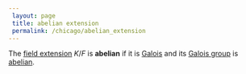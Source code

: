 ```yaml
---
 layout: page
 title: abelian extension
 permalink: /chicago/abelian_extension
---
```

The [field extension](https://mathgloss.github.io/MathGloss/chicago/field_extension) $K/F$ is **abelian** if it is [Galois](https://mathgloss.github.io/MathGloss/chicago/Galois_extension) and its [Galois group](https://mathgloss.github.io/MathGloss/chicago/#################Galois_group) is [abelian](https://mathgloss.github.io/MathGloss/chicago/abelian). 
